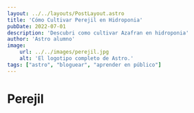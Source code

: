 ```yaml
---
layout: ../../layouts/PostLayout.astro
title: 'Cómo Cultivar Perejil en Hidroponia'
pubDate: 2022-07-01
description: 'Descubri como cultivar Azafran en hidroponia'
author: 'Astro alumno'
image:
    url: ../../images/perejil.jpg
    alt: 'El logotipo completo de Astro.'
tags: ["astro", "bloguear", "aprender en público"]
---
```

# Perejil